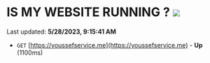 # IS MY WEBSITE RUNNING ? [![](https://img.shields.io/static/v1?label=Sponsor&message=%E2%9D%A4&logo=GitHub&color=%23fe8e86)](https://github.com/sponsors/<username>)

Last updated: **5/28/2023, 9:15:41 AM**

- `GET` [https://youssefservice.me](https://youssefservice.me) - **Up** (1100ms)
